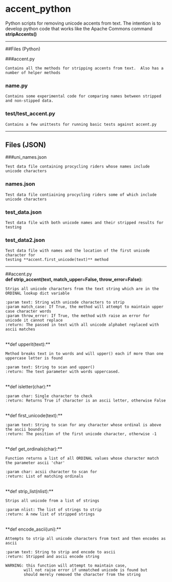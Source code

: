 # accent_python
Python scripts for removing unicode accents from text.  The intention is to develop python code 
that works like the Apache Commons command **stripAccents()**


---

##Files (Python)

###accent.py
    
    Contains all the methods for stripping accents from text.  Also has a number of helper methods
    
### name.py
    
    Contains some experimental code for comparing names between stripped and non-stipped data.
    
### test/test_accent.py

    Contains a few unittests for running basic tests against accent.py
     
     
---

## Files (JSON)

###uni_names.json
    
    Test data file containing procycling riders whose names include unicode characters
    
### names.json

    Test data file contiaining procycling riders some of which include unicode characters
    
### test_data.json

    Test data file with both unicode names and their stripped results for testing
    
### test_data2.json

    Test data file with names and the location of the first unicode character for 
    testing **accent.first_unicode(text)** method
   
     
---
     
##accent.py
<br/>
**def strip_accent(text, match_upper=False, throw_error=False):**

    Strips all unicode characters from the text string which are in the ORDINAL lookup dict variable

    :param text: String with unicode characters to strip
    :param match_case: If True, the method will attempt to maintain upper case character words
    :param throw_error: If True, the method with raise an error for unicode it cannot replace
    :return: The passed in text with all unicode alphabet replaced with ascii matches

<br/>
**def upperit(text):**

    Method breaks text in to words and will upper() each if more than one uppercase letter is found

    :param text: String to scan and upper()
    :return: The text parameter with words uppercased.

<br/>
**def isletter(char):**

    :param char: Single character to check
    :return: Returns True if character is an ascii letter, otherwise False

<br/>
**def first_unicode(text):**

    :param text: String to scan for any character whose ordinal is above the ascii boundry
    :return: The position of the first unicode character, otherwise -1

<br/>
**def get_ordinals(char):**

    Function returns a list of all ORDINAL values whose character match the parameter ascii 'char'

    :param char: acsii character to scan for
    :return: List of matching ordinals

<br/>
**def strip_list(nlist):**

    Strips all unicode from a list of strings

    :param nlist: The list of strings to strip
    :return: A new list of stripped strings

<br/>
**def encode_ascii(uni):**

    Attempts to strip all unicode characters from text and then encodes as ascii

    :param text: String to strip and encode to ascii
    :return: Stripped and ascii encode string

    WARNING: this function will attempt to maintain case,
            will not raise error if unmatched unicode is found but
            should merely removed the character from the string

